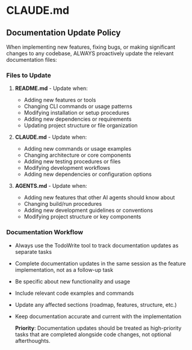 # CLAUDE.md

## Documentation Update Policy

  When implementing new features, fixing bugs, or making significant changes to any codebase, ALWAYS proactively update the
  relevant documentation files:

### Files to Update

  1. **README.md** - Update when:
     - Adding new features or tools
     - Changing CLI commands or usage patterns
     - Modifying installation or setup procedures
     - Adding new dependencies or requirements
     - Updating project structure or file organization

  2. **CLAUDE.md** - Update when:
     - Adding new commands or usage examples
     - Changing architecture or core components
     - Adding new testing procedures or files
     - Modifying development workflows
     - Adding new dependencies or configuration options

  3. **AGENTS.md** - Update when:
     - Adding new features that other AI agents should know about
     - Changing build/run procedures
     - Adding new development guidelines or conventions
     - Modifying project structure or key components

### Documentation Workflow

- Always use the TodoWrite tool to track documentation updates as separate tasks
- Complete documentation updates in the same session as the feature implementation, not as a follow-up task
- Be specific about new functionality and usage
- Include relevant code examples and commands
- Update any affected sections (roadmap, features, structure, etc.)
- Keep documentation accurate and current with the implementation

  **Priority**: Documentation updates should be treated as high-priority tasks that are completed alongside code changes, not
  optional afterthoughts.

